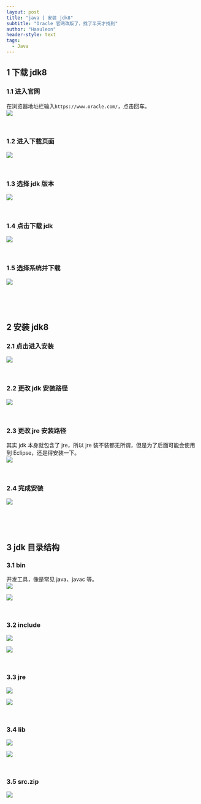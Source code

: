 ```yaml
---
layout: post
title: "java | 安装 jdk8"
subtitle: "Oracle 官网改版了，找了半天才找到"
author: "Haauleon"
header-style: text
tags:
  - Java
---
```



## 1 下载 jdk8
### 1.1 进入官网
在浏览器地址栏输入`https://www.oracle.com/`，点击回车。         
![](\img\in-post\post-java\2020-08-31-java1-1-1.png) 

<br>

### 1.2 进入下载页面
![](\img\in-post\post-java\2020-08-31-java1-1-2.png)

<br>

### 1.3 选择 jdk 版本
![](\img\in-post\post-java\2020-08-31-java1-1-3.png)

<br>

### 1.4 点击下载 jdk
![](\img\in-post\post-java\2020-08-31-java1-1-4.png)

<br>

### 1.5 选择系统并下载
![](\img\in-post\post-java\2020-08-31-java1-1-5.png) 

<br><br><br>


## 2 安装 jdk8
### 2.1 点击进入安装
![](\img\in-post\post-java\2020-08-31-java1-1-6.png)

<br>

### 2.2 更改 jdk 安装路径
![](\img\in-post\post-java\2020-08-31-java1-1-7.png)

<br>

### 2.3 更改 jre 安装路径
其实 jdk 本身就包含了 jre，所以 jre 装不装都无所谓，但是为了后面可能会使用到 Eclipse，还是得安装一下。       
![](\img\in-post\post-java\2020-08-31-java1-1-8.png)

<br>

### 2.4 完成安装
![](\img\in-post\post-java\2020-08-31-java1-1-9.png)


<br><br><br>


## 3 jdk 目录结构
### 3.1 bin
开发工具，像是常见 java、javac 等。       
![](\img\in-post\post-java\2020-08-31-java1-1-10.png)     

![](\img\in-post\post-java\2020-08-31-java1-1-11.png)

<br>

### 3.2 include 
![](\img\in-post\post-java\2020-08-31-java1-1-12.png)     

![](\img\in-post\post-java\2020-08-31-java1-1-13.png)     

<br>

### 3.3 jre
![](\img\in-post\post-java\2020-08-31-java1-1-14.png)     

![](\img\in-post\post-java\2020-08-31-java1-1-15.png)    

<br>

### 3.4 lib
![](\img\in-post\post-java\2020-08-31-java1-1-16.png)        

![](\img\in-post\post-java\2020-08-31-java1-1-17.png)  

<br>

### 3.5 src.zip
![](\img\in-post\post-java\2020-08-31-java1-1-18.png) 